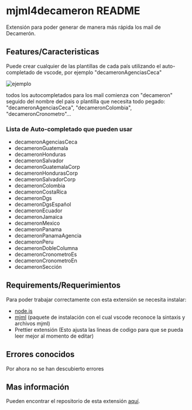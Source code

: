 # mjml4decameron README

Extensión para poder generar de manera más rápida los mail de Decamerón.

## Features/Caracteristicas

Puede crear cualquier de las plantillas de cada país utilizando el auto-completado de vscode, por ejemplo "decameronAgenciasCeca"

![ejemplo](https://raw.githubusercontent.com/andresleonard/DecaPlantillas/main/assets/ejemplo.gif?token=GHSAT0AAAAAAB3QOHW2TIO2HIPCPTZ45XPSY4PUHBA)

todos los autocompletados para los mail comienza con "decameron" seguido del nombre del pais o plantilla que necesita todo pegado: "decameronAgenciasCeca", "decameronColombia", "decameronCronometro"...

### Lista de Auto-completado que pueden usar
- decameronAgenciasCeca
- decameronGuatemala
- decameronHonduras
- decameronSalvador
- decameronGuatemalaCorp
- decameronHondurasCorp
- decameronSalvadorCorp
- decameronColombia
- decameronCostaRica
- decameronDgs
- decameronDgsEspañol
- decameronEcuador
- decameronJamaica
- decameronMexico
- decameronPanama
- decameronPanamaAgencia
- decameronPeru
- decameronDobleColumna
- decameronCronometroEs
- decameronCronometroEn
- decameronSección



## Requirements/Requerimientos

Para poder trabajar correctamente con esta extensión se necesita instalar:
- [node.js](https://nodejs.org/en/)
- [mjml](https://mjml.io/download) (paquete de instalación con el cual vscode reconoce la sintaxis y archivos mjml)
- Prettier extensión (Esto ajusta las lineas de codigo para que se pueda leer mejor al momento de editar)

## Errores conocidos

Por ahora no se han descubierto errores

## Mas información 

Pueden encontrar el repositorio de esta extensión [aquí](https://github.com/andresleonard/DecaPlantillas).
